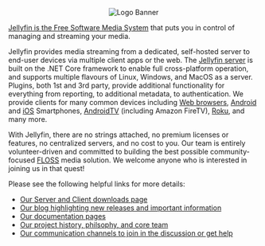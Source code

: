<p align="center">
<img alt="Logo Banner" src="https://raw.githubusercontent.com/jellyfin/jellyfin-ux/master/branding/SVG/banner-logo-solid.svg?sanitize=true"/>
</p>

[Jellyfin is the Free Software Media System](https://jellyfin.org) that puts you in control of managing and streaming your media.

Jellyfin provides media streaming from a dedicated, self-hosted server to end-user devices via multiple client apps or the web.
The [Jellyfin server](https://github.com/jellyfin/jellyfin) is built on the .NET Core framework to enable full cross-platform
operation, and supports multiple flavours of Linux, Windows, and MacOS as a server. Plugins, both 1st and 3rd party, provide
additional functionality for everything from reporting, to additional metadata, to authentication. We provide clients for many
common devices including [Web browsers](https://github.com/jellyfin/jellyfin-web), [Android](https://github.com/jellyfin/jellyfin-android)
and [iOS](https://github.com/jellyfin/jellyfin-expo) Smartphones, [AndroidTV](https://github.com/jellyfin/jellyfin-androidtv) (including Amazon FireTV),
[Roku](https://github.com/jellyfin/jellyfin-roku), and many more.

With Jellyfin, there are no strings attached, no premium licenses or features, no centralized servers, and no cost to you. Our team is entirely
volunteer-driven and committed to building the best possible community-focused [FLOSS](https://en.wikipedia.org/wiki/Free_and_open-source_software)
media solution. We welcome anyone who is interested in joining us in that quest!

Please see the following helpful links for more details:

* [Our Server and Client downloads page](https:/jellyfin.org/downloads/)
* [Our blog highlighting new releases and important information](https://jellyfin.org/posts/)
* [Our documentation pages](https://jellyfin.org/docs/)
* [Our project history, philsophy, and core team](https://jellyfin.org/about/)
* [Our communication channels to join in the discussion or get help](https://jellyfin.org/contact/)
